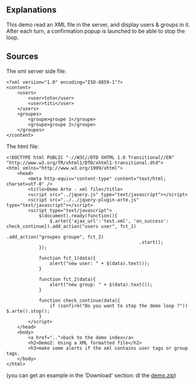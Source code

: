 ## Explanations ##

This demo read an XML file in the server, and display users & groups in it.
After each turn, a confirmation popup is launched to be able to stop the loop.

## Sources ##

The xml server side file:
```
<?xml version="1.0" encoding="ISO-8859-1"?>
<content>
	<users>
		<user>toto</user>
		<user>titi</user>
	</users>
	<groupes>
		<groupe>groupe 1</groupe>
		<groupe>groupe 2</groupe>
	</groupes>
</content>
```

The html file:
```
<!DOCTYPE html PUBLIC "-//W3C//DTD XHTML 1.0 Transitional//EN" "http://www.w3.org/TR/xhtml1/DTD/xhtml1-transitional.dtd">
<html xmlns="http://www.w3.org/1999/xhtml">
	<head>
		<meta http-equiv="content-type" content="text/html; charset=utf-8" />
		<title>Demo Arte - xml file</title>
		<script src="../jquery.js" type="text/javascript"></script>
		<script src="../../jquery-plugin-arte.js" type="text/javascript"></script>
		<script type="text/javascript">
			$(document).ready(function(){
				$.arte({'ajax_url':'test.xml', 'on_success': check_continue}).add_action("users user", fct_1)
				                               				     .add_action("groupes groupe", fct_2)
											     .start();
			});
			
			function fct_1(data){
				alert("new user: " + $(data).text());
			}
			
			function fct_2(data){
				alert("new group: " + $(data).text());
			}
			
			function check_continue(data){
				if (confirm("Do you want to stop the demo loop ?")) $.arte().stop();	
			}
		</script>
	</head>
	<body>
		<a href="..">back to the demo index</a>
		<h2>Demo2: Using a XML formatted file</h2>
        <h3>make some alerts if the xml contains user tags or group tags.
	</body>
</html>
```

(you can get an example in the 'Download' section: dl the [demo.zip](http://arte.googlecode.com/files/demo_arte.zip))